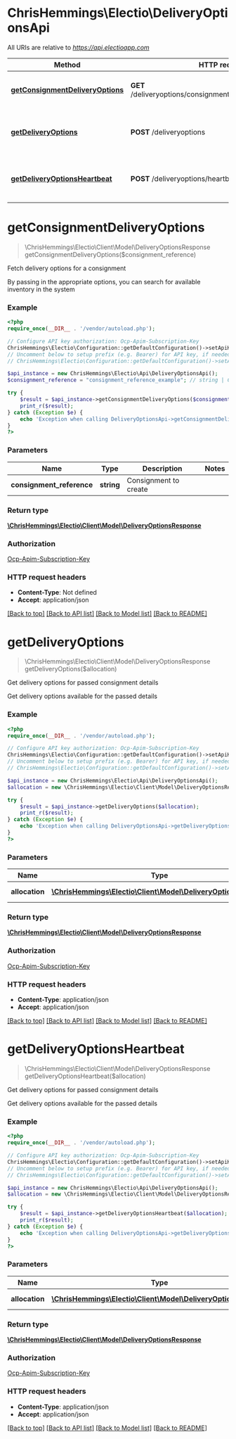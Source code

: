 # ChrisHemmings\Electio\DeliveryOptionsApi

All URIs are relative to *https://api.electioapp.com*

Method | HTTP request | Description
------------- | ------------- | -------------
[**getConsignmentDeliveryOptions**](DeliveryOptionsApi.md#getConsignmentDeliveryOptions) | **GET** /deliveryoptions/consignment/{consignmentReference} | Fetch delivery options for a consignment
[**getDeliveryOptions**](DeliveryOptionsApi.md#getDeliveryOptions) | **POST** /deliveryoptions | Get delivery options for passed consignment details
[**getDeliveryOptionsHeartbeat**](DeliveryOptionsApi.md#getDeliveryOptionsHeartbeat) | **POST** /deliveryoptions/heartbeat | Get delivery options for passed consignment details


# **getConsignmentDeliveryOptions**
> \ChrisHemmings\Electio\Client\Model\DeliveryOptionsResponse getConsignmentDeliveryOptions($consignment_reference)

Fetch delivery options for a consignment

By passing in the appropriate options, you can search for available inventory in the system

### Example
```php
<?php
require_once(__DIR__ . '/vendor/autoload.php');

// Configure API key authorization: Ocp-Apim-Subscription-Key
ChrisHemmings\Electio\Configuration::getDefaultConfiguration()->setApiKey('Ocp-Apim-Subscription-Key', 'YOUR_API_KEY');
// Uncomment below to setup prefix (e.g. Bearer) for API key, if needed
// ChrisHemmings\Electio\Configuration::getDefaultConfiguration()->setApiKeyPrefix('Ocp-Apim-Subscription-Key', 'Bearer');

$api_instance = new ChrisHemmings\Electio\Api\DeliveryOptionsApi();
$consignment_reference = "consignment_reference_example"; // string | Consignment to create

try {
    $result = $api_instance->getConsignmentDeliveryOptions($consignment_reference);
    print_r($result);
} catch (Exception $e) {
    echo 'Exception when calling DeliveryOptionsApi->getConsignmentDeliveryOptions: ', $e->getMessage(), PHP_EOL;
}
?>
```

### Parameters

Name | Type | Description  | Notes
------------- | ------------- | ------------- | -------------
 **consignment_reference** | **string**| Consignment to create |

### Return type

[**\ChrisHemmings\Electio\Client\Model\DeliveryOptionsResponse**](../Model/DeliveryOptionsResponse.md)

### Authorization

[Ocp-Apim-Subscription-Key](../../README.md#Ocp-Apim-Subscription-Key)

### HTTP request headers

 - **Content-Type**: Not defined
 - **Accept**: application/json

[[Back to top]](#) [[Back to API list]](../../README.md#documentation-for-api-endpoints) [[Back to Model list]](../../README.md#documentation-for-models) [[Back to README]](../../README.md)

# **getDeliveryOptions**
> \ChrisHemmings\Electio\Client\Model\DeliveryOptionsResponse getDeliveryOptions($allocation)

Get delivery options for passed consignment details

Get delivery options available for the passed details

### Example
```php
<?php
require_once(__DIR__ . '/vendor/autoload.php');

// Configure API key authorization: Ocp-Apim-Subscription-Key
ChrisHemmings\Electio\Configuration::getDefaultConfiguration()->setApiKey('Ocp-Apim-Subscription-Key', 'YOUR_API_KEY');
// Uncomment below to setup prefix (e.g. Bearer) for API key, if needed
// ChrisHemmings\Electio\Configuration::getDefaultConfiguration()->setApiKeyPrefix('Ocp-Apim-Subscription-Key', 'Bearer');

$api_instance = new ChrisHemmings\Electio\Api\DeliveryOptionsApi();
$allocation = new \ChrisHemmings\Electio\Client\Model\DeliveryOptionsRequest(); // \ChrisHemmings\Electio\Client\Model\DeliveryOptionsRequest | Consignment to create

try {
    $result = $api_instance->getDeliveryOptions($allocation);
    print_r($result);
} catch (Exception $e) {
    echo 'Exception when calling DeliveryOptionsApi->getDeliveryOptions: ', $e->getMessage(), PHP_EOL;
}
?>
```

### Parameters

Name | Type | Description  | Notes
------------- | ------------- | ------------- | -------------
 **allocation** | [**\ChrisHemmings\Electio\Client\Model\DeliveryOptionsRequest**](../Model/\ChrisHemmings\Electio\Client\Model\DeliveryOptionsRequest.md)| Consignment to create | [optional]

### Return type

[**\ChrisHemmings\Electio\Client\Model\DeliveryOptionsResponse**](../Model/DeliveryOptionsResponse.md)

### Authorization

[Ocp-Apim-Subscription-Key](../../README.md#Ocp-Apim-Subscription-Key)

### HTTP request headers

 - **Content-Type**: application/json
 - **Accept**: application/json

[[Back to top]](#) [[Back to API list]](../../README.md#documentation-for-api-endpoints) [[Back to Model list]](../../README.md#documentation-for-models) [[Back to README]](../../README.md)

# **getDeliveryOptionsHeartbeat**
> \ChrisHemmings\Electio\Client\Model\DeliveryOptionsResponse getDeliveryOptionsHeartbeat($allocation)

Get delivery options for passed consignment details

Get delivery options available for the passed details

### Example
```php
<?php
require_once(__DIR__ . '/vendor/autoload.php');

// Configure API key authorization: Ocp-Apim-Subscription-Key
ChrisHemmings\Electio\Configuration::getDefaultConfiguration()->setApiKey('Ocp-Apim-Subscription-Key', 'YOUR_API_KEY');
// Uncomment below to setup prefix (e.g. Bearer) for API key, if needed
// ChrisHemmings\Electio\Configuration::getDefaultConfiguration()->setApiKeyPrefix('Ocp-Apim-Subscription-Key', 'Bearer');

$api_instance = new ChrisHemmings\Electio\Api\DeliveryOptionsApi();
$allocation = new \ChrisHemmings\Electio\Client\Model\DeliveryOptionsRequest(); // \ChrisHemmings\Electio\Client\Model\DeliveryOptionsRequest | Consignment to create

try {
    $result = $api_instance->getDeliveryOptionsHeartbeat($allocation);
    print_r($result);
} catch (Exception $e) {
    echo 'Exception when calling DeliveryOptionsApi->getDeliveryOptionsHeartbeat: ', $e->getMessage(), PHP_EOL;
}
?>
```

### Parameters

Name | Type | Description  | Notes
------------- | ------------- | ------------- | -------------
 **allocation** | [**\ChrisHemmings\Electio\Client\Model\DeliveryOptionsRequest**](../Model/\ChrisHemmings\Electio\Client\Model\DeliveryOptionsRequest.md)| Consignment to create | [optional]

### Return type

[**\ChrisHemmings\Electio\Client\Model\DeliveryOptionsResponse**](../Model/DeliveryOptionsResponse.md)

### Authorization

[Ocp-Apim-Subscription-Key](../../README.md#Ocp-Apim-Subscription-Key)

### HTTP request headers

 - **Content-Type**: application/json
 - **Accept**: application/json

[[Back to top]](#) [[Back to API list]](../../README.md#documentation-for-api-endpoints) [[Back to Model list]](../../README.md#documentation-for-models) [[Back to README]](../../README.md)

